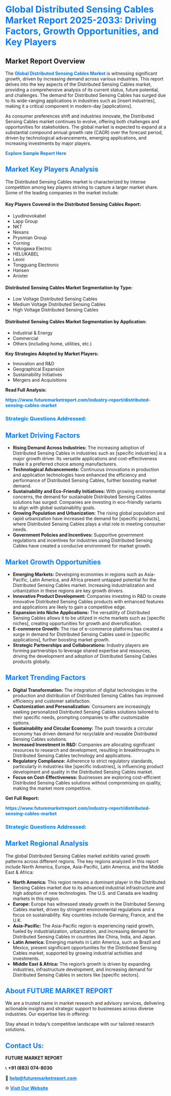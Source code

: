 <h1 style="color: #007BFF;">Global Distributed Sensing Cables Market Report 2025-2033: Driving Factors, Growth Opportunities, and Key Players</h1>

<section id="overview">
<h2>Market Report Overview</h2>
<p>The <a href="https://www.futuremarketreport.com/industry-report/distributed-sensing-cables-market" style="color: #007BFF; text-decoration: none;"><strong>Global Distributed Sensing Cables Market</strong></a> is witnessing significant growth, driven by increasing demand across various industries. This report delves into the key aspects of the Distributed Sensing Cables market, providing a comprehensive analysis of its current status, future potential, and challenges. The demand for Distributed Sensing Cables has surged due to its wide-ranging applications in industries such as [insert industries], making it a critical component in modern-day [applications].</p>
<p>As consumer preferences shift and industries innovate, the Distributed Sensing Cables market continues to evolve, offering both challenges and opportunities for stakeholders. The global market is expected to expand at a substantial compound annual growth rate (CAGR) over the forecast period, driven by technological advancements, emerging applications, and increasing investments by major players.</p>
</section>

<section id="overview">
<p><a href="https://www.futuremarketreport.com/request-sample/reportId=115382" style="color: #007BFF; text-decoration: none;"><strong>Explore Sample Report Here</strong></a></p>
</section>

<section id="key-players">
<h2 style="color: #007BFF;">Market Key Players Analysis</h2>
<p>The Distributed Sensing Cables market is characterized by intense competition among key players striving to capture a larger market share. Some of the leading companies in the market include:</p>
<h4>Key Players Covered in the Distributed Sensing Cables Report:</h4>
<ul><li>Lyudinovokabel</li><li>Lapp Group</li><li>NKT</li><li>Nexans</li><li>Prysmian Group</li><li>Corning</li><li>Yokogawa Electric</li><li>HELUKABEL</li><li>Leoni</li><li>Tongguang Electronic</li><li>Hansen</li><li>Anixter</li></ul>
<h4>Distributed Sensing Cables Market Segmentation by Type:</h4>
<ul><li>Low Voltage Distributed Sensing Cables</li><li>Medium Voltage Distributed Sensing Cables</li><li>High Voltage Distributed Sensing Cables</li></ul>

<h4>Distributed Sensing Cables Market Segmentation by Application:</h4>
<ul><li>Industrial &amp; Energy</li><li>Commercial</li><li>Others (including home, utilities, etc.)</li></ul>
<p><strong>Key Strategies Adopted by Market Players:</strong></p>
<ul>
<li>Innovation and R&D</li>
<li>Geographical Expansion</li>
<li>Sustainability Initiatives</li>
<li>Mergers and Acquisitions</li>
</ul>
</section>

<section>
<p><strong>Read Full Analysis: </strong></p><a href="https://www.futuremarketreport.com/industry-report/distributed-sensing-cables-market" style="color: #007BFF; text-decoration: none;"><strong>https://www.futuremarketreport.com/industry-report/distributed-sensing-cables-market</strong></a>
<h3 style="color: #007BFF;">Strategic Questions Addressed:</h3>
</section>

<section id="driving-factors">
<h2 style="color: #007BFF;">Market Driving Factors</h2>
<ul>
<li><strong>Rising Demand Across Industries:</strong> The increasing adoption of Distributed Sensing Cables in industries such as [specific industries] is a major growth driver. Its versatile applications and cost-effectiveness make it a preferred choice among manufacturers.</li>
<li><strong>Technological Advancements:</strong> Continuous innovations in production and application technologies have enhanced the efficiency and performance of Distributed Sensing Cables, further boosting market demand.</li>
<li><strong>Sustainability and Eco-Friendly Initiatives:</strong> With growing environmental concerns, the demand for sustainable Distributed Sensing Cables solutions has surged. Companies are investing in eco-friendly variants to align with global sustainability goals.</li>
<li><strong>Growing Population and Urbanization:</strong> The rising global population and rapid urbanization have increased the demand for [specific products], where Distributed Sensing Cables plays a vital role in meeting consumer needs.</li>
<li><strong>Government Policies and Incentives:</strong> Supportive government regulations and incentives for industries using Distributed Sensing Cables have created a conducive environment for market growth.</li>
</ul>
</section>

<section id="growth-opportunities">
<h2 style="color: #007BFF;">Market Growth Opportunities</h2>
<ul>
<li><strong>Emerging Markets:</strong> Developing economies in regions such as Asia-Pacific, Latin America, and Africa present untapped potential for the Distributed Sensing Cables market. Increasing industrialization and urbanization in these regions are key growth drivers.</li>
<li><strong>Innovative Product Development:</strong> Companies investing in R&D to create innovative Distributed Sensing Cables products with enhanced features and applications are likely to gain a competitive edge.</li>
<li><strong>Expansion into Niche Applications:</strong> The versatility of Distributed Sensing Cables allows it to be utilized in niche markets such as [specific niches], creating opportunities for growth and diversification.</li>
<li><strong>E-commerce Growth:</strong> The rise of e-commerce platforms has created a surge in demand for Distributed Sensing Cables used in [specific applications], further boosting market growth.</li>
<li><strong>Strategic Partnerships and Collaborations:</strong> Industry players are forming partnerships to leverage shared expertise and resources, driving the development and adoption of Distributed Sensing Cables products globally.</li>
</ul>
</section>

<section id="trending-factors">
<h2 style="color: #007BFF;">Market Trending Factors</h2>
<ul>
<li><strong>Digital Transformation:</strong> The integration of digital technologies in the production and distribution of Distributed Sensing Cables has improved efficiency and customer satisfaction.</li>
<li><strong>Customization and Personalization:</strong> Consumers are increasingly seeking personalized Distributed Sensing Cables solutions tailored to their specific needs, prompting companies to offer customizable options.</li>
<li><strong>Sustainability and Circular Economy:</strong> The push towards a circular economy has driven demand for recyclable and reusable Distributed Sensing Cables solutions.</li>
<li><strong>Increased Investment in R&D:</strong> Companies are allocating significant resources to research and development, resulting in breakthroughs in Distributed Sensing Cables technology and applications.</li>
<li><strong>Regulatory Compliance:</strong> Adherence to strict regulatory standards, particularly in industries like [specific industries], is influencing product development and quality in the Distributed Sensing Cables market.</li>
<li><strong>Focus on Cost-Effectiveness:</strong> Businesses are exploring cost-efficient Distributed Sensing Cables solutions without compromising on quality, making the market more competitive.</li>
</ul>
</section>

<section>
<p><strong>Get Full Report: </strong></p><a href="https://www.futuremarketreport.com/industry-report/distributed-sensing-cables-market" style="color: #007BFF; text-decoration: none;"><strong>https://www.futuremarketreport.com/industry-report/distributed-sensing-cables-market</strong></a>
<h3 style="color: #007BFF;">Strategic Questions Addressed:</h3>
</section>


<section id="regional-analysis">
<h2 style="color: #007BFF;">Market Regional Analysis</h2>
<p>The global Distributed Sensing Cables market exhibits varied growth patterns across different regions. The key regions analyzed in this report include North America, Europe, Asia-Pacific, Latin America, and the Middle East & Africa:</p>
<ul>
<li><strong>North America:</strong> This region remains a dominant player in the Distributed Sensing Cables market due to its advanced industrial infrastructure and high adoption of new technologies. The U.S. and Canada are leading markets in this region.</li>
<li><strong>Europe:</strong> Europe has witnessed steady growth in the Distributed Sensing Cables market, driven by stringent environmental regulations and a focus on sustainability. Key countries include Germany, France, and the U.K.</li>
<li><strong>Asia-Pacific:</strong> The Asia-Pacific region is experiencing rapid growth, fueled by industrialization, urbanization, and increasing demand for Distributed Sensing Cables in countries like China, India, and Japan.</li>
<li><strong>Latin America:</strong> Emerging markets in Latin America, such as Brazil and Mexico, present significant opportunities for the Distributed Sensing Cables market, supported by growing industrial activities and investments.</li>
<li><strong>Middle East & Africa:</strong> The region’s growth is driven by expanding industries, infrastructure development, and increasing demand for Distributed Sensing Cables in sectors like [specific sectors].</li>
</ul>
</section>

<footer>
<h2 style="color: #007BFF;">About FUTURE MARKET REPORT</h2>
<p>We are a trusted name in market research and advisory services, delivering actionable insights and strategic support to businesses across diverse industries. Our expertise lies in offering:</p>

<p>Stay ahead in today’s competitive landscape with our tailored research solutions.</p>

<h2 style="color: #007BFF;">Contact Us:</h2>
<p><strong>FUTURE MARKET REPORT</strong></p>
<p>📞 <strong>+91 (883) 074-8030</strong></p>
<p>📧 <strong><a href="mailto:help@futuremarketreport.com" style="color: #007BFF;">help@futuremarketreport.com</a></strong></p>
<p>🌐 <strong><a href="https://www.futuremarketreport.com/" style="color: #007BFF;">Visit Our Website</a></strong></p>
</footer>